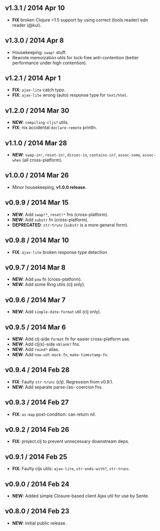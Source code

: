 ## v1.3.1 / 2014 Apr 10

 * **FIX** broken Clojure <1.5 support by using correct (tools.reader) edn reader (@kul).


## v1.3.0 / 2014 Apr 8

 * Housekeeping: `swap!` stuff.
 * Rewrote memoization utils for lock-free anti-contention (better performance under high contention).


## v1.2.1 / 2014 Apr 1

 * **FIX**: `ajax-lite` catch typo.
 * **FIX**: `ajax-lite` wrong (auto) response type for `text/html`.


## v1.2.0 / 2014 Mar 30

 * **NEW**: `compiling-cljs?` utils.
 * **FIX**: nix accidental `declare-remote` println.


## v1.1.0 / 2014 Mar 28

 * **NEW**: `swap-in!`, `reset-in!`, `dissoc-in`, `contains-in?`, `assoc-some`, `assoc-when` (all cross-platform).


## v1.0.0 / 2014 Mar 26

 * Minor housekeeping, **v1.0.0 release**.


## v0.9.9 / 2014 Mar 15

 * **NEW**: Add `swap!*`, `reset!*` fns (cross-platform).
 * **NEW**: Add `substr` fn (cross-platform).
 * **DEPRECATED**: `str-trunc` (`substr` is a more general form).


## v0.9.8 / 2014 Mar 10

 * **FIX**: `ajax-lite` broken response type detection.


## v0.9.7 / 2014 Mar 8

 * **NEW**: Add `pow` fn (cross-platform).
 * **NEW**: Add some Ring utils (clj only).


## v0.9.6 / 2014 Mar 7

 * **NEW**: Add `simple-date-format` util (clj only).


## v0.9.5 / 2014 Mar 6

 * **NEW**: Add clj-side `format` fn for easier cross-platform use.
 * **NEW**: Add clj(s)-side `nblank?` fns.
 * **NEW**: Add `round*` alias.
 * **NEW**: Add `now-udt-mock-fn`, `make-timestamp-fn`.


## v0.9.4 / 2014 Feb 28

 * **FIX**: Faulty `str-trunc` (clj). Regression from v0.9.1.
 * **NEW**: Add separate parse-/as- coercion fns.


## v0.9.3 / 2014 Feb 27

 * **FIX**: `as-map` post-condition: can return nil.


## v0.9.2 / 2014 Feb 26

 * **FIX**: project.clj to prevent unnecessary downstream deps.


## v0.9.1 / 2014 Feb 25

 * **FIX**: Faulty cljs utils: `ajax-lite`, `str-ends-with?`, `str-trunc`.


## v0.9.0 / 2014 Feb 24

 * **NEW**: Added simple Closure-based client Ajax util for use by Sente.


## v0.8.0 / 2014 Feb 23

 * **NEW**: Initial public release.
